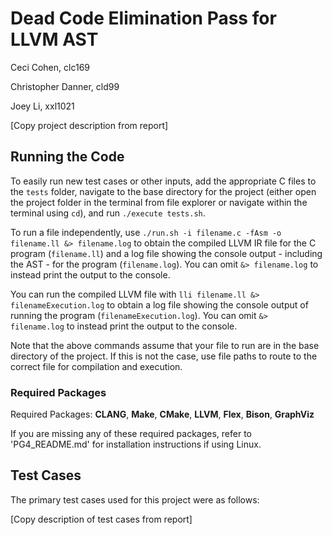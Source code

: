 # Dead Code Elimination Pass for LLVM AST
Ceci Cohen, clc169

Christopher Danner, cld99

Joey Li, xxl1021

[Copy project description from report]

## Running the Code
To easily run new test cases or other inputs, add the appropriate C files to the `tests` folder, navigate to the base directory for the project (either open the project folder in the terminal from file explorer or navigate within the terminal using `cd`), and run `./execute tests.sh`.

To run a file independently, use `./run.sh -i filename.c -fAsm -o filename.ll &> filename.log` to obtain the compiled LLVM IR file for the C program (`filename.ll`) and a log file showing the console output - including the AST - for the program (`filename.log`). You can omit `&> filename.log` to instead print the output to the console.

You can run the compiled LLVM file with `lli filename.ll &> filenameExecution.log` to obtain a log file showing the console output of running the program (`filenameExecution.log`). You can omit `&> filename.log` to instead print the output to the console.

Note that the above commands assume that your file to run are in the base directory of the project. If this is not the case, use file paths to route to the correct file for compilation and execution.

### Required Packages
Required Packages: **CLANG**, **Make**, **CMake**, **LLVM**, **Flex**, **Bison**, **GraphViz**

If you are missing any of these required packages, refer to 'PG4_README.md' for installation instructions if using Linux.

## Test Cases
The primary test cases used for this project were as follows:

[Copy description of test cases from report]